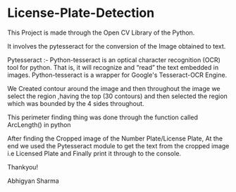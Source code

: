 # License-Plate-Detection
This Project is made through the Open CV Library of the Python.

It involves the pytesseract for the conversion of the Image obtained to text.

Pytesseract :- Python-tesseract is an optical character recognition (OCR) tool for python.
That is, it will recognize and “read” the text embedded in images. Python-tesseract is a wrapper for Google's Tesseract-OCR Engine.

We Created contour around the image and then throughout the image we select the region ,having the
top (30 contours) and then selected the region which was bounded by the 4 sides throughout.

This perimeter finding thing was done through the function called ArcLength() in python 


After finding the Cropped image of the Number Plate/License Plate,
At the end we used the Pytesseract module to get the text from the cropped image i.e Licensed Plate
and Finally print it through to the console.

Thankyou!

Abhigyan Sharma 
